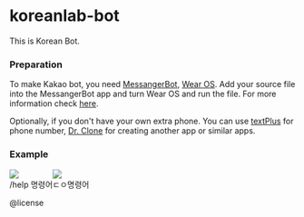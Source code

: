 # koreanlab-bot
This is Korean Bot.

### Preparation ###

To make Kakao bot, you need [MessangerBot](https://play.google.com/store/apps/details?id=com.xfl.kakaotalkbot), [Wear OS](https://play.google.com/store/apps/details?id=com.google.android.wearable.app). Add your source file into the MessangerBot app and turn Wear OS and run the file. For more information check [here](https://cafe.naver.com/msgbot).

Optionally, if you don't have your own extra phone. You can use [textPlus](https://play.google.com/store/apps/details?id=com.gogii.textplus) for phone number, [Dr. Clone](https://play.google.com/store/apps/details?id=com.trendmicro.tmas) for creating another app or similar apps.


### Example ###

<div style="display: flex">
  <span>
    <image src="/1.png"/>
    <div>/help 명령어</div>
  </span>

  <span>
    <image src="/2.png"/>
    <div>ㄷㅇ명령어</div>
  </span>
</div>


@license
